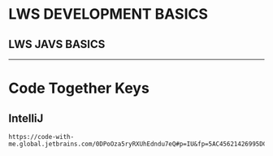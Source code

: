 # LWS DEVELOPMENT BASICS

## LWS JAVS BASICS

---

# Code Together Keys

## IntelliJ

```text
https://code-with-me.global.jetbrains.com/0DPoOza5ryRXUhEdndu7eQ#p=IU&fp=5AC45621426995DC61BB3AC63AB3D47723F0E1EE8F7B224A0EFEDA7479DF0A8F
```
